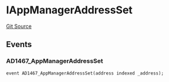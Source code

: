 # IAppManagerAddressSet
[Git Source](https://github.com/thrackle-io/rules-engine/blob/f3baf971c7cb5a9708b7ed14723c3823c9ae4656/src/common/IEvents.sol)


## Events
### AD1467_AppManagerAddressSet

```solidity
event AD1467_AppManagerAddressSet(address indexed _address);
```

